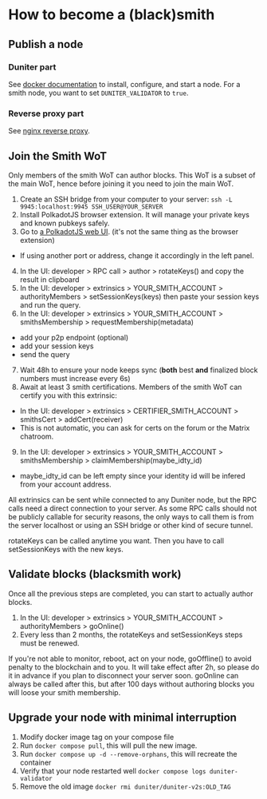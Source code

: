 # How to become a (black)smith

## Publish a node

### Duniter part

See [docker documentation](../../docker/README.md) to install, configure, and start a node. For a smith node, you want to set `DUNITER_VALIDATOR` to `true`.

### Reverse proxy part

See [nginx reverse proxy](./nginx_reverse_proxy.md).

## Join the Smith WoT

Only members of the smith WoT can author blocks. This WoT is a subset of the main WoT, hence before joining it you need to join the main WoT.

1. Create an SSH bridge from your computer to your server: `ssh -L 9945:localhost:9945 SSH_USER@YOUR_SERVER`
2. Install PolkadotJS browser extension. It will manage your private keys and known pubkeys safely.
3. Go to [a PolkadotJS web UI](https://polkadot.js.org/apps/?rpc=ws://127.0.0.1/ws:9945). (it's not the same thing as the browser extension)
  - If using another port or address, change it accordingly in the left panel.
4. In the UI: developer > RPC call > author > rotateKeys() and copy the result in clipboard
5. In the UI: developer > extrinsics > YOUR_SMITH_ACCOUNT > authorityMembers > setSessionKeys(keys) then paste your session keys and run the query.
6. In the UI: developer > extrinsics > YOUR_SMITH_ACCOUNT > smithsMembership > requestMembership(metadata)
  - add your p2p endpoint (optional)
  - add your session keys
  - send the query
7. Wait 48h to ensure your node keeps sync (**both** best **and** finalized block numbers must increase every 6s)
8. Await at least 3 smith certifications. Members of the smith WoT can certify you with this extrinsic:
  - In the UI: developer > extrinsics > CERTIFIER_SMITH_ACCOUNT > smithsCert > addCert(receiver)
  - This is not automatic, you can ask for certs on the forum or the Matrix chatroom.
9. In the UI: developer > extrinsics > YOUR_SMITH_ACCOUNT > smithsMembership > claimMembership(maybe_idty_id)
  - maybe_idty_id can be left empty since your identity id will be infered from your account address.

All extrinsics can be sent while connected to any Duniter node, but the RPC calls need a direct connection to your server. As some RPC calls should not be publicly callable for security reasons, the only ways to call them is from the server localhost or using an SSH bridge or other kind of secure tunnel.

rotateKeys can be called anytime you want. Then you have to call setSessionKeys with the new keys.

## Validate blocks (blacksmith work)

Once all the previous steps are completed, you can start to actually author blocks.

1. In the UI: developer > extrinsics > YOUR_SMITH_ACCOUNT > authorityMembers > goOnline()
2. Every less than 2 months, the rotateKeys and setSessionKeys steps must be renewed.

If you're not able to monitor, reboot, act on your node, goOffline() to avoid penalty to the blockchain and to you. It will take effect after 2h, so please do it in advance if you plan to disconnect your server soon. goOnline can always be called after this, but after 100 days without authoring blocks you will loose your smith membership.

## Upgrade your node with minimal interruption

1. Modify docker image tag on your compose file
2. Run `docker compose pull`, this will pull the new image.
3. Run `docker compose up -d --remove-orphans`, this will recreate the container
4. Verify that your node restarted well `docker compose logs duniter-validator`
5. Remove the old image `docker rmi duniter/duniter-v2s:OLD_TAG`
